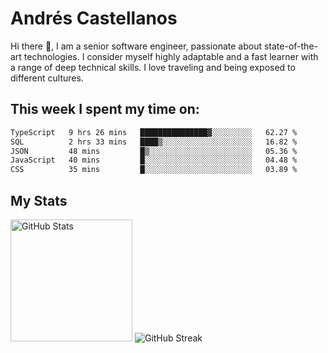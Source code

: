 # Andrés Castellanos

Hi there 👋, I am a senior software engineer, passionate about state-of-the-art technologies. I consider myself highly adaptable and a fast learner with a range of deep technical skills. I love traveling and being exposed to different cultures.

## This week I spent my time on:

<!--START_SECTION:waka-->

```txt
TypeScript   9 hrs 26 mins   ███████████████▓░░░░░░░░░   62.27 %
SQL          2 hrs 33 mins   ████▒░░░░░░░░░░░░░░░░░░░░   16.82 %
JSON         48 mins         █▒░░░░░░░░░░░░░░░░░░░░░░░   05.36 %
JavaScript   40 mins         █░░░░░░░░░░░░░░░░░░░░░░░░   04.48 %
CSS          35 mins         █░░░░░░░░░░░░░░░░░░░░░░░░   03.89 %
```

<!--END_SECTION:waka-->

## My Stats

<img height="195" src="https://github-readme-stats.vercel.app/api?username=andrescv&show_icons=true&theme=onedark&hide_border=true&card_width=495" alt="GitHub Stats" />

<img src="https://streak-stats.demolab.com?user=andrescv&theme=one-dark-pro&hide_border=true" alt="GitHub Streak" />

